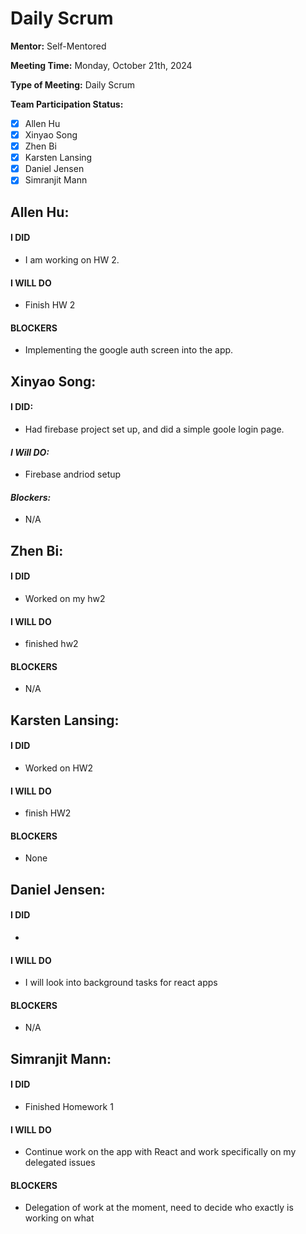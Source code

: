 # Daily Scrum

**Mentor:** Self-Mentored

**Meeting Time:** Monday, October 21th, 2024

**Type of Meeting:** Daily Scrum

**Team Participation Status:** 
- [x] Allen Hu 
- [x] Xinyao Song 
- [x] Zhen Bi 
- [x] Karsten Lansing 
- [x] Daniel Jensen 
- [x] Simranjit Mann 

## **Allen Hu:**  
#### **I DID**  
- I am working on HW 2. 

#### **I WILL DO**  
- Finish HW 2
 
#### **BLOCKERS**  
- Implementing the google auth screen into the app. 

## **Xinyao Song:**  
#### **I DID:**
- Had firebase project set up, and did a simple goole login page.

#### *I Will DO:*
- Firebase andriod setup

#### *Blockers:*
- N/A

## **Zhen Bi:**  
#### **I DID**  
- Worked on my hw2

#### **I WILL DO**  
- finished hw2

#### **BLOCKERS**  
- N/A

## **Karsten Lansing:**  
#### **I DID**  
- Worked on HW2

#### **I WILL DO**  
- finish HW2

#### **BLOCKERS**  
- None

## **Daniel Jensen:**  
#### **I DID**  
- 

#### **I WILL DO**  
- I will look into background tasks for react apps

#### **BLOCKERS**  
- N/A

## **Simranjit Mann:**  
#### **I DID**  
- Finished Homework 1

#### **I WILL DO**  
- Continue work on the app with React and work specifically on my delegated issues

#### **BLOCKERS**  
- Delegation of work at the moment, need to decide who exactly is working on what
